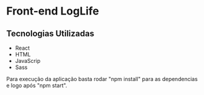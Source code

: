 # Front-end LogLife

## Tecnologias Utilizadas
  - React
  - HTML
  - JavaScrip
  - Sass

  Para execução da aplicação basta rodar "npm install" para as dependencias e logo após "npm start".
  
